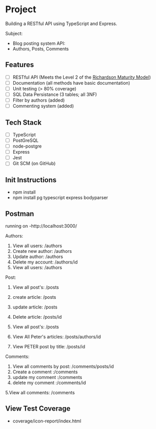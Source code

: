 # Project 

Building a RESTful API using TypeScript and Express.

Subject: 
- Blog posting system API: 
- Authors, Posts, Comments

## Features
- [ ] RESTful API (Meets the Level 2 of the [Richardson Maturity Model](https://martinfowler.com/articles/richardsonMaturityModel.html))
- [ ] Documentation (all methods have basic documentation)
- [ ] Unit testing (> 80% coverage)
- [ ] SQL Data Persistance (3 tables; all 3NF)
- [ ] Filter by authors (added)
- [ ] Commenting system (added)

## Tech Stack
- [ ] TypeScript
- [ ] PostGreSQL
- [ ] node-postgre
- [ ] Express
- [ ] Jest
- [ ] Git SCM (on GitHub)

## Init Instructions
- npm install
- npm install pg typescript express bodyparser

## Postman
running on -http://localhost:3000/

Authors:
1. View all users: /authors
2. Create new author: /authors
3. Update author: /authors
4. Delete my account: /authors/id
5. View all users: /authors

Post:
1. View all post's: /posts
2. create article: /posts
3. update article: /posts 
4. Delete article: /posts/id

5. View all post's: /posts
6. View All Peter's articles: /posts/authors/id
7. View PETER post by title: /posts/id  

Comments:
1. View all comments by post: /comments/posts/id 
2. Create a comment :/comments 
3. update my comment :/comments
4. delete my comment :/comments/id

5.View all comments: /comments

## View Test Coverage
- coverage/icon-report/index.html